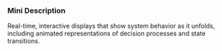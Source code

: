 ### Mini Description

Real-time, interactive displays that show system behavior as it unfolds, including animated representations of decision processes and state transitions.
